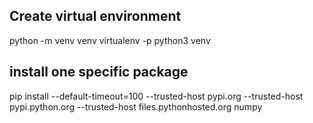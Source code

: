 ## Create virtual environment

python -m venv venv
virtualenv -p python3 venv

## install one specific package

pip install --default-timeout=100 --trusted-host pypi.org --trusted-host pypi.python.org --trusted-host files.pythonhosted.org numpy
